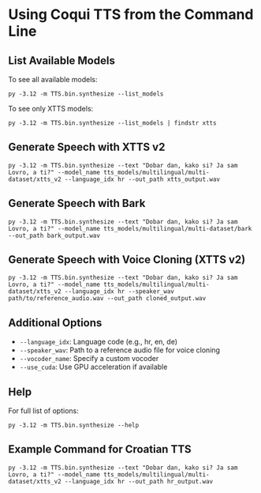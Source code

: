 # Using Coqui TTS from the Command Line

## List Available Models

To see all available models:

```
py -3.12 -m TTS.bin.synthesize --list_models
```

To see only XTTS models:

```
py -3.12 -m TTS.bin.synthesize --list_models | findstr xtts
```

## Generate Speech with XTTS v2

```
py -3.12 -m TTS.bin.synthesize --text "Dobar dan, kako si? Ja sam Lovro, a ti?" --model_name tts_models/multilingual/multi-dataset/xtts_v2 --language_idx hr --out_path xtts_output.wav
```

## Generate Speech with Bark

```
py -3.12 -m TTS.bin.synthesize --text "Dobar dan, kako si? Ja sam Lovro, a ti?" --model_name tts_models/multilingual/multi-dataset/bark --out_path bark_output.wav
```

## Generate Speech with Voice Cloning (XTTS v2)

```
py -3.12 -m TTS.bin.synthesize --text "Dobar dan, kako si? Ja sam Lovro, a ti?" --model_name tts_models/multilingual/multi-dataset/xtts_v2 --language_idx hr --speaker_wav path/to/reference_audio.wav --out_path cloned_output.wav
```

## Additional Options

- `--language_idx`: Language code (e.g., hr, en, de)
- `--speaker_wav`: Path to a reference audio file for voice cloning
- `--vocoder_name`: Specify a custom vocoder
- `--use_cuda`: Use GPU acceleration if available

## Help

For full list of options:

```
py -3.12 -m TTS.bin.synthesize --help
```

## Example Command for Croatian TTS

```
py -3.12 -m TTS.bin.synthesize --text "Dobar dan, kako si? Ja sam Lovro, a ti?" --model_name tts_models/multilingual/multi-dataset/xtts_v2 --language_idx hr --out_path hr_output.wav
```
